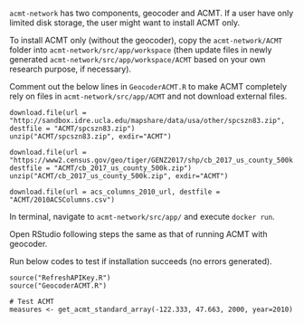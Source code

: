 `acmt-network` has two components, geocoder and ACMT. If a user have only limited disk storage, the user might want to install ACMT only.

To install ACMT only (without the geocoder), copy the `acmt-network/ACMT` folder into `acmt-network/src/app/workspace` (then update files in newly generated `acmt-network/src/app/workspace/ACMT` based on your own research purpose, if necessary). 

Comment out the below lines in `GeocoderACMT.R` to make ACMT completely rely on files in `acmt-network/src/app/ACMT` and not download external files.
```
download.file(url = "http://sandbox.idre.ucla.edu/mapshare/data/usa/other/spcszn83.zip", destfile = "ACMT/spcszn83.zip")
unzip("ACMT/spcszn83.zip", exdir="ACMT")
```

```
download.file(url = "https://www2.census.gov/geo/tiger/GENZ2017/shp/cb_2017_us_county_500k.zip", destfile = "ACMT/cb_2017_us_county_500k.zip")
unzip("ACMT/cb_2017_us_county_500k.zip", exdir="ACMT")
```

```
download.file(url = acs_columns_2010_url, destfile = "ACMT/2010ACSColumns.csv")
```

In terminal, navigate to `acmt-network/src/app/` and execute `docker run`.

Open RStudio following steps the same as that of running ACMT with geocoder.

Run below codes to test if installation succeeds (no errors generated).

```
source("RefreshAPIKey.R")
source("GeocoderACMT.R")

# Test ACMT
measures <- get_acmt_standard_array(-122.333, 47.663, 2000, year=2010)  
```